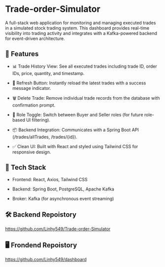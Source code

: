 # Trade-order-Simulator
A full-stack web application for monitoring and managing executed trades in a simulated stock trading system. This dashboard provides real-time visibility into trading activity and integrates with a Kafka-powered backend for event-driven architecture.

## 🔧 Features
- 📊 Trade History View: See all executed trades including trade ID, order IDs, price, quantity, and timestamp.

- 🔄 Refresh Button: Instantly reload the latest trades with a success message indicator.

- 🗑️ Delete Trade: Remove individual trade records from the database with confirmation prompt.

- 👥 Role Toggle: Switch between Buyer and Seller roles (for future role-based UI filtering).

- 📦 Backend Integration: Communicates with a Spring Boot API (/trades/allTrades, /trades/{id}).

- ✅ Clean UI: Built with React and styled using Tailwind CSS for responsive design.

## 🚀 Tech Stack
- Frontend: React, Axios, Tailwind CSS

- Backend: Spring Boot, PostgreSQL, Apache Kafka

- Broker: Kafka (for asynchronous event streaming)

## 🛠️ Backend Repoistory
https://github.com/Linhy549/Trade-order-Simulator
## 🖥️ Frondend Repoistory
https://github.com/Linhy549/dashboard
